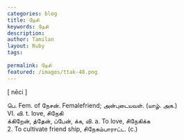 ```yaml
---
categories: blog
title: நேசி
keywords: நேசி
description: 
author: Tamilan
layout: Ruby
tags: 
 
permalink: நேசி
featured: /images/ttak-48.png
---
```

  
[ nēci ]  
  
பெ. Fem. of நேசன். Femalefriend; அன்புடையவள். (யாழ். அக.)  
VI. வி. t. love, சிநேகி  
க்கிறேன், த்தேன், ப்பேன், க்க, வி. a. To love, சிநேகிக்க  
2. To cultivate friend ship, சிநேகம்பாராட்ட. (c.)